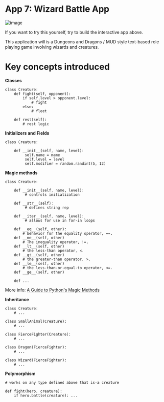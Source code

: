 # App 7: Wizard Battle App

![image](app-7-screenshot.png)
 
If you want to try this yourself, try to build the interactive app above. 

This application will is a Dungeons and Dragons / MUD style text-based role playing game involving wizards and creatures.

Key concepts introduced
=================

**Classes**

    class Creature:
        def fight(self, opponent):
            if self.level > opponent.level:
                # fight
            else:
                # fleet
       
        def rest(self):
            # rest logic

**Initializers and Fields**

    class Creature:
    
        def __init__(self, name, level):
             self.name = name
             self.level = level
             self.modifier = random.randint(5, 12)

**Magic methods**

    class Creature:
    
        def __init__(self, name, level):
             # controls initialization
             
        def __str__(self):
             # defines string rep
             
        def __iter__(self, name, level):
             # allows for use in for-in loops

        def __eq__(self, other):
            # behavior for the equality operator, ==.
        def __ne__(self, other)
            # The inequality operator, !=.
        def __lt__(self, other)
            # the less-than operator, <.
        def __gt__(self, other)
            # the greater-than operator, >.
        def __le__(self, other)
            # the less-than-or-equal-to operator, <=.
        def __ge__(self, other)
        
        def ...

More info: [A Guide to Python's Magic Methods](https://github.com/RafeKettler/magicmethods/blob/master/magicmethods.pdf)

**Inheritance**

    class Creature:
        # ...

    class SmallAnimal(Creature):
        # ...

    class FierceFighter(Creature):
        # ...
        
    class Dragon(FierceFighter):
        # ...
        
    class Wizard(FierceFighter):
        # ...

**Polymorphism**

    # works on any type defined above that is-a creature
    
    def fight(hero, creature):
        if hero.battle(creature): ...

